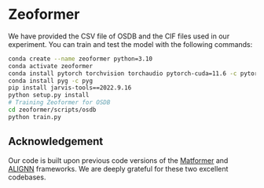 # Zeoformer

We have provided the CSV file of OSDB and the CIF files used in our experiment.
You can train and test the model with the following commands:

```bash
conda create --name zeoformer python=3.10
conda activate zeoformer
conda install pytorch torchvision torchaudio pytorch-cuda=11.6 -c pytorch -c nvidia
conda install pyg -c pyg
pip install jarvis-tools==2022.9.16
python setup.py install
# Training Zeoformer for OSDB
cd zeoformer/scripts/osdb
python train.py
```

## Acknowledgement
Our code is built upon previous code versions of the [Matformer](https://github.com/YKQ98/Matformer?tab=readme-ov-file) and [ALIGNN](https://github.com/YKQ98/Matformer?tab=readme-ov-file) frameworks. We are deeply grateful for these two excellent codebases.

